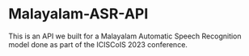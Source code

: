 # Malayalam-ASR-API
This is an API we built for a Malayalam Automatic Speech Recognition model done as part of the ICISCoIS 2023 conference.
